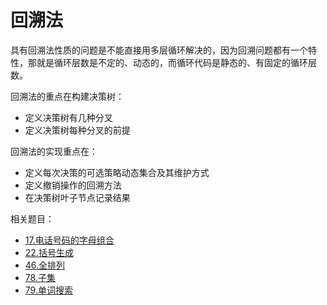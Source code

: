 # 回溯法

具有回溯法性质的问题是不能直接用多层循环解决的，因为回溯问题都有一个特性，那就是循环层数是不定的、动态的，而循环代码是静态的、有固定的循环层数。

回溯法的重点在构建决策树：

- 定义决策树有几种分叉
- 定义决策树每种分叉的前提

回溯法的实现重点在：

- 定义每次决策的可选策略动态集合及其维护方式
- 定义撤销操作的回溯方法
- 在决策树叶子节点记录结果

相关题目：

- [17.电话号码的字母组合](questions/leetcode/17.letter-combinations-of-a-phone-number/README.md)
- [22.括号生成](questions/leetcode/22.generate-parentheses/README.md)
- [46.全排列](questions/leetcode/46.permutations/README.md)
- [78.子集](questions/leetcode/78.subsets/README.md)
- [79.单词搜索](questions/leetcode/79.word-search/README.md)
